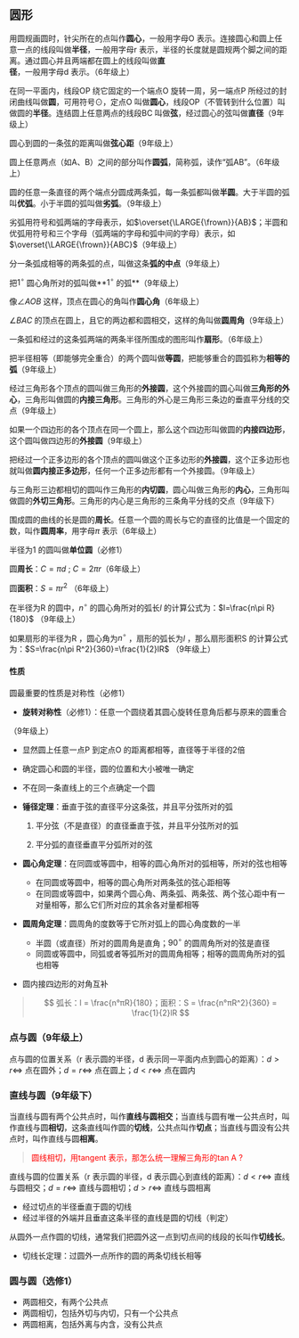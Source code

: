 ## 圆形

用圆规画圆时，针尖所在的点叫作**圆心**，一般用字母O 表示。连接圆心和圆上任意一点的线段叫做**半径**，一般用字母r 表示，半径的长度就是圆规两个脚之间的距离。通过圆心并且两端都在圆上的线段叫做**直径**，一般用字母d 表示。（6年级上）

在同一平面内，线段OP 绕它固定的一个端点O 旋转一周，另一端点P 所经过的封闭曲线叫做**圆**，可用符号$\odot$，定点O 叫做**圆心**，线段OP（不管转到什么位置）叫做圆的**半径**。连结圆上任意两点的线段BC 叫做**弦**，经过圆心的弦叫做**直径**（9年级上）

圆心到圆的一条弦的距离叫做**弦心距**（9年级上）



圆上任意两点（如A、B）之间的部分叫作**圆弧**，简称弧，读作“弧AB”。（6年级上）

圆的任意一条直径的两个端点分圆成两条弧，每一条弧都叫做**半圆**。大于半圆的弧叫**优弧**。小于半圆的弧叫做**劣弧**。（9年级上）

劣弧用符号和弧两端的字母表示，如$\overset{\LARGE{\frown}}{AB}$；半圆和优弧用符号和三个字母（弧两端的字母和弧中间的字母）表示，如$\overset{\LARGE{\frown}}{ABC}$（9年级上）

分一条弧成相等的两条弧的点，叫做这条**弧的中点**（9年级上）

把$1^\circ$ 圆心角所对的弧叫做**$1^\circ$ 的弧**（9年级上）



像$\angle AOB$ 这样，顶点在圆心的角叫作**圆心角**（6年级上）

$\angle BAC$ 的顶点在圆上，且它的两边都和圆相交，这样的角叫做**圆周角**（9年级上）



一条弧和经过的这条弧两端的两条半径所围成的图形叫作**扇形**。（6年级上）



把半径相等（即能够完全重合）的两个圆叫做**等圆**，把能够重合的圆弧称为**相等的弧**（9年级上）



经过三角形各个顶点的圆叫做三角形的**外接圆**，这个外接圆的圆心叫做**三角形的外心**，三角形叫做圆的**内接三角形**。三角形的外心是三角形三条边的垂直平分线的交点（9年级上）

如果一个四边形的各个顶点在同一个圆上，那么这个四边形叫做圆的**内接四边形**，这个圆叫做四边形的**外接圆**（9年级上）

把经过一个正多边形的各个顶点的圆叫做这个正多边形的**外接圆**，这个正多边形也就叫做**圆内接正多边形**，任何一个正多边形都有一个外接圆。（9年级上）

与三角形三边都相切的圆叫作三角形的**内切圆**，圆心叫做三角形的**内心**，三角形叫做圆的**外切三角形**。三角形的内心是三角形的三条角平分线的交点（9年级下）



围成圆的曲线的长是圆的**周长**。任意一个圆的周长与它的直径的比值是一个固定的数，叫作**圆周率**，用字母$\pi$ 表示（6年级上）



半径为1 的圆叫做**单位圆**（必修1）



圆**周长**：$C=\pi d$ ; $C=2\pi r$（6年级上）

圆**面积**：$S=\pi r^2$ （6年级上）

在半径为R 的圆中，$n^\circ$ 的圆心角所对的弧长$l$ 的计算公式为：$l=\frac{n\pi R}{180}$ （9年级上）

如果扇形的半径为R ，圆心角为$n^\circ$ ，扇形的弧长为$l$ ，那么扇形面积S 的计算公式为：$S=\frac{n\pi R^2}{360}=\frac{1}{2}lR$ （9年级上）



#### 性质

圆最重要的性质是对称性（必修1）

- **旋转对称性**（必修1）：任意一个圆绕着其圆心旋转任意角后都与原来的圆重合

（9年级上）

- 显然圆上任意一点P 到定点O 的距离都相等，直径等于半径的2倍
- 确定圆心和圆的半径，圆的位置和大小被唯一确定
- 不在同一条直线上的三个点确定一个圆
- **锤径定理**：垂直于弦的直径平分这条弦，并且平分弦所对的弧

    1. 平分弦（不是直径）的直径垂直于弦，并且平分弦所对的弧

    2. 平分弧的直径垂直平分弧所对的弦
- **圆心角定理**：在同圆或等圆中，相等的圆心角所对的弧相等，所对的弦也相等

    - 在同圆或等圆中，相等的圆心角所对两条弦的弦心距相等
    - 在同圆或等圆中，如果两个圆心角、两条弧、两条弦、两个弦心距中有一对量相等，那么它们所对应的其余各对量都相等
- **圆周角定理**：圆周角的度数等于它所对弧上的圆心角度数的一半

    - 半圆（或直径）所对的圆周角是直角；$90^\circ$ 的圆周角所对的弦是直径
    - 同圆或等圆中，同弧或者等弧所对的圆周角相等；相等的圆周角所对的弧也相等
- 圆内接四边形的对角互补





> $$
>弧长：l = \frac{n°πR}{180}；面积：S = \frac{n°πR^2}{360} = \frac{1}{2}lR
> $$



### 点与圆（9年级上）

点与圆的位置关系（r 表示圆的半径，d 表示同一平面内点到圆心的距离）：$d > r \Leftrightarrow$ 点在圆外；$d = r \Leftrightarrow$ 点在圆上；$d < r \Leftrightarrow$ 点在圆内



### 直线与圆（9年级下）

当直线与圆有两个公共点时，叫作**直线与圆相交**；当直线与圆有唯一公共点时，叫作直线与圆**相切**，这条直线叫作圆的**切线**，公共点叫作**切点**；当直线与圆没有公共点时，叫作直线与圆**相离**。

> <font color=red>圆线相切，用tangent 表示，那怎么统一理解三角形的tan A ? </font>

直线与圆的位置关系（r 表示圆的半径，d 表示圆心到直线的距离）：$d < r \Leftrightarrow$ 直线与圆相交；$d = r \Leftrightarrow$ 直线与圆相切；$d > r \Leftrightarrow$ 直线与圆相离

- 经过切点的半径垂直于圆的切线
- 经过半径的外端并且垂直这条半径的直线是圆的切线（判定）



从圆外一点作圆的切线，通常我们把圆外这一点到切点间的线段的长叫作**切线长**。

- 切线长定理：过圆外一点所作的圆的两条切线长相等



### 圆与圆（选修1）

- 两圆相交，有两个公共点
- 两圆相切，包括外切与内切，只有一个公共点
- 两圆相离，包括外离与内含，没有公共点
